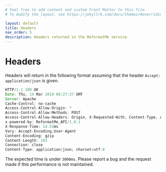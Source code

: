 ```yaml
---
# Feel free to add content and custom Front Matter to this file.
# To modify the layout, see https://jekyllrb.com/docs/themes/#overriding-theme-defaults

layout: default
title: Headers
nav_order: 5
description: Headers returned in the ReformatMe service.
---
```

# Headers

Headers will return in the following format assuming that the header `Accept: application/json` is given.

```js
HTTP/1.1 200 OK
Date: Thu, 14 Mar 2019 00:27:37 GMT
Server: Apache
Cache-Control: no-cache
Access-Control-Allow-Origin: *
Access-Control-Allow-Methods: POST
Access-Control-Allow-Headers: Origin, X-Requested-With, Content-Type, Accept
x-powered-by: ReformatMe_API/1.0.1
X-Response-Time: 14.52ms
Vary: Accept-Encoding,User-Agent
Content-Encoding: gzip
Content-Length: 103
Connection: close
Content-Type: application/json; charset=utf-8
```

The expected time is under `3000ms`. Please report a bug and the request made if this performance is not maintained.
